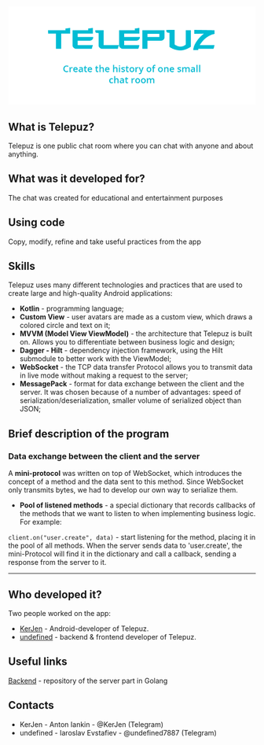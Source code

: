 ![Telepuz](HeaderTelepuz1.png)

## What is Telepuz?
Telepuz is one public chat room where you can chat with anyone and about anything.

## What was it developed for?
The chat was created for educational and entertainment purposes

## Using code
Copy, modify, refine and take useful practices from the app

## Skills
Telepuz uses many different technologies and practices that are used to create large and high-quality Android applications:
* **Kotlin** - programming language;
* **Custom View** - user avatars are made as a custom view, which draws a colored circle and text on it;
* **MVVM (Model View ViewModel)** - the architecture that Telepuz is built on. Allows you to differentiate between business logic and design;
* **Dagger - Hilt** - dependency injection framework, using the Hilt submodule to better work with the ViewModel;
* **WebSocket** - the TCP data transfer Protocol allows you to transmit data in live mode without making a request to the server;
* **MessagePack** - format for data exchange between the client and the server. It was chosen because of a number of advantages: speed of serialization/deserialization, smaller volume of serialized object than JSON;

## Brief description of the program
### Data exchange between the client and the server
A **mini-protocol** was written on top of WebSocket, which introduces the concept of a method and the data sent to this method. Since WebSocket only transmits bytes, we had to develop our own way to serialize them.

* **Pool of listened methods** - a special dictionary that records callbacks of the methods that we want to listen to when implementing business logic.
For example:

 `client.on("user.create", data)` - start listening for the method, placing it in the pool of all methods. When the server sends data to 'user.create', the mini-Protocol will find it in the dictionary and call a callback, sending a response from the server to it.

---

## Who developed it?

Two people worked on the app:

* [KerJen](https://github.com/KerJen) - Android-developer of Telepuz.
* [undefined](https://github.com/undefined7887) - backend & frontend developer of Telepuz.

## Useful links
[Backend](https://github.com/undefined7887/telepuz-backend) - repository of the server part in Golang

## Contacts
* KerJen - Anton Iankin - @KerJen (Telegram)
* undefined - Iaroslav Evstafiev - @undefined7887 (Telegram)
